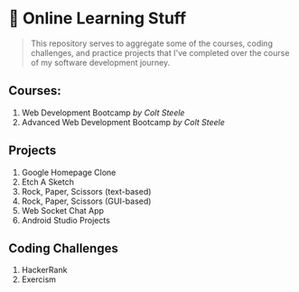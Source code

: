 # 📓 Online Learning Stuff

> This repository serves to aggregate some of the courses, coding challenges, and practice projects that I've completed over the course of my software development journey.

## Courses:

1. Web Development Bootcamp _by Colt Steele_
2. Advanced Web Development Bootcamp _by Colt Steele_

## Projects

1. Google Homepage Clone
2. Etch A Sketch
3. Rock, Paper, Scissors (text-based)
4. Rock, Paper, Scissors (GUI-based)
5. Web Socket Chat App
6. Android Studio Projects

## Coding Challenges

1. HackerRank
2. Exercism
